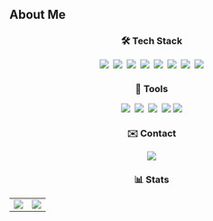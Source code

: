## About Me

<div align="center">

### 🛠 Tech Stack

<img src="https://img.shields.io/badge/HTML5-%23E34F26.svg?style=for-the-badge&logo=html5&logoColor=white" />&nbsp;
<img src="https://img.shields.io/badge/CSS3-%231572B6.svg?style=for-the-badge&logo=css3&logoColor=white" />&nbsp;
<img src="https://img.shields.io/badge/JAVASCRIPT-%23F7DF1E.svg?style=for-the-badge&logo=javascript&logoColor=black" />&nbsp;
<img src="https://img.shields.io/badge/React-%2361DAFB.svg?style=for-the-badge&logo=react&logoColor=black" />&nbsp;
<img src="https://img.shields.io/badge/TypeScript-%23007ACC.svg?style=for-the-badge&logo=typescript&logoColor=white" />&nbsp;
<img src="https://img.shields.io/badge/Next.js-%23000000.svg?style=for-the-badge&logo=Next.js&logoColor=white" />&nbsp;
<img src="https://img.shields.io/badge/Tailwind%20CSS-06B6D4?style=for-the-badge&logo=tailwind-css&logoColor=white" />&nbsp;
<img src="https://img.shields.io/badge/-React%20Query-FF4154?style=for-the-badge&logo=react%20query&logoColor=white" />

### 🔧 Tools

<img src="https://img.shields.io/badge/VSCode-0078D4.svg?style=for-the-badge&logo=visual-studio-code&logoColor=white" />&nbsp;
<img src="https://img.shields.io/badge/Git-F05032.svg?style=for-the-badge&logo=git&logoColor=white" />&nbsp;
<img src="https://img.shields.io/badge/GitHub-%23121011.svg?style=for-the-badge&logo=github&logoColor=white" />&nbsp;
<img src="https://img.shields.io/badge/Figma-F24E1E.svg?style=for-the-badge&logo=figma&logoColor=white" />
<img src="https://img.shields.io/badge/Notion-000000?style=for-the-badge&logo=notion&logoColor=white" />

### ✉️ Contact
<div>
  <a href="mailto:seungbinjeon828@gmail.com">
    <img src="https://img.shields.io/badge/seungbinjeon828@gmail.com-D14836?style=for-the-badge&logo=gmail&logoColor=white" />
  </a>
</div>


### 📊 Stats

<div align="center">
  <table style="border: none;">
    <tr>
      <td style="border: none;">
        <img src="https://github-readme-stats.vercel.app/api?username=JEON-SEUNGBHIN&show_icons=true&theme=radical" />
      </td>
      <td style="border: none;">
        <img src="https://github-readme-stats.vercel.app/api/top-langs/?username=JEON-SEUNGBHIN&layout=compact&theme=radical" />
      </td>
    </tr>
  </table>
</div>


</div>

